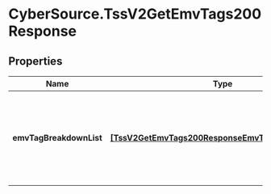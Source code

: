 # CyberSource.TssV2GetEmvTags200Response

## Properties
Name | Type | Description | Notes
------------ | ------------- | ------------- | -------------
**emvTagBreakdownList** | [**[TssV2GetEmvTags200ResponseEmvTagBreakdownList]**](TssV2GetEmvTags200ResponseEmvTagBreakdownList.md) | An array of objects with each object containing a single EMV tag from the dictionary.  | [optional] 


